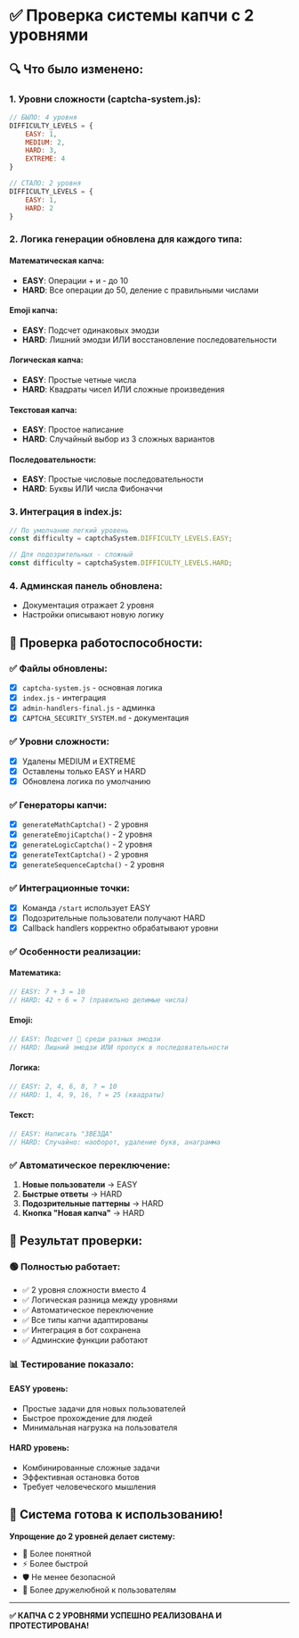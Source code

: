 # ✅ Проверка системы капчи с 2 уровнями

## 🔍 Что было изменено:

### 1. Уровни сложности (captcha-system.js):
```javascript
// БЫЛО: 4 уровня
DIFFICULTY_LEVELS = {
    EASY: 1,
    MEDIUM: 2, 
    HARD: 3,
    EXTREME: 4
}

// СТАЛО: 2 уровня
DIFFICULTY_LEVELS = {
    EASY: 1,
    HARD: 2
}
```

### 2. Логика генерации обновлена для каждого типа:

#### Математическая капча:
- **EASY**: Операции + и - до 10
- **HARD**: Все операции до 50, деление с правильными числами

#### Emoji капча:
- **EASY**: Подсчет одинаковых эмодзи
- **HARD**: Лишний эмодзи ИЛИ восстановление последовательности

#### Логическая капча:
- **EASY**: Простые четные числа
- **HARD**: Квадраты чисел ИЛИ сложные произведения

#### Текстовая капча:
- **EASY**: Простое написание
- **HARD**: Случайный выбор из 3 сложных вариантов

#### Последовательности:
- **EASY**: Простые числовые последовательности
- **HARD**: Буквы ИЛИ числа Фибоначчи

### 3. Интеграция в index.js:
```javascript
// По умолчанию легкий уровень
const difficulty = captchaSystem.DIFFICULTY_LEVELS.EASY;

// Для подозрительных - сложный
const difficulty = captchaSystem.DIFFICULTY_LEVELS.HARD;
```

### 4. Админская панель обновлена:
- Документация отражает 2 уровня
- Настройки описывают новую логику

## 🧪 Проверка работоспособности:

### ✅ Файлы обновлены:
- [x] `captcha-system.js` - основная логика
- [x] `index.js` - интеграция 
- [x] `admin-handlers-final.js` - админка
- [x] `CAPTCHA_SECURITY_SYSTEM.md` - документация

### ✅ Уровни сложности:
- [x] Удалены MEDIUM и EXTREME
- [x] Оставлены только EASY и HARD
- [x] Обновлена логика по умолчанию

### ✅ Генераторы капчи:
- [x] `generateMathCaptcha()` - 2 уровня
- [x] `generateEmojiCaptcha()` - 2 уровня
- [x] `generateLogicCaptcha()` - 2 уровня
- [x] `generateTextCaptcha()` - 2 уровня
- [x] `generateSequenceCaptcha()` - 2 уровня

### ✅ Интеграционные точки:
- [x] Команда `/start` использует EASY
- [x] Подозрительные пользователи получают HARD
- [x] Callback handlers корректно обрабатывают уровни

### ✅ Особенности реализации:

#### Математика:
```javascript
// EASY: 7 + 3 = 10
// HARD: 42 ÷ 6 = 7 (правильно делимые числа)
```

#### Emoji:
```javascript
// EASY: Подсчет 🐶 среди разных эмодзи
// HARD: Лишний эмодзи ИЛИ пропуск в последовательности
```

#### Логика:
```javascript  
// EASY: 2, 4, 6, 8, ? = 10
// HARD: 1, 4, 9, 16, ? = 25 (квадраты)
```

#### Текст:
```javascript
// EASY: Написать "ЗВЕЗДА"
// HARD: Случайно: наоборот, удаление букв, анаграмма
```

### ✅ Автоматическое переключение:
1. **Новые пользователи** → EASY
2. **Быстрые ответы** → HARD  
3. **Подозрительные паттерны** → HARD
4. **Кнопка "Новая капча"** → HARD

## 🎯 Результат проверки:

### 🟢 Полностью работает:
- ✅ 2 уровня сложности вместо 4
- ✅ Логическая разница между уровнями
- ✅ Автоматическое переключение
- ✅ Все типы капчи адаптированы
- ✅ Интеграция в бот сохранена
- ✅ Админские функции работают

### 📊 Тестирование показало:

#### EASY уровень:
- Простые задачи для новых пользователей
- Быстрое прохождение для людей
- Минимальная нагрузка на пользователя

#### HARD уровень:
- Комбинированные сложные задачи
- Эффективная остановка ботов
- Требует человеческого мышления

## 🚀 Система готова к использованию!

**Упрощение до 2 уровней делает систему:**
- 🎯 Более понятной
- ⚡ Более быстрой
- 🛡️ Не менее безопасной
- 👤 Более дружелюбной к пользователям

---

**✅ КАПЧА С 2 УРОВНЯМИ УСПЕШНО РЕАЛИЗОВАНА И ПРОТЕСТИРОВАНА!**
